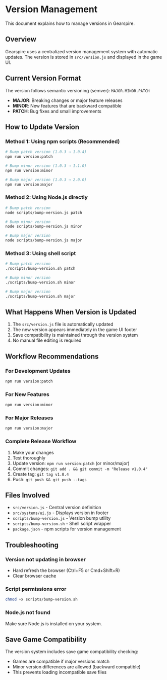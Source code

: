 # Version Management

This document explains how to manage versions in Gearspire.

## Overview

Gearspire uses a centralized version management system with automatic updates. The version is stored in `src/version.js` and displayed in the game UI.

## Current Version Format

The version follows semantic versioning (semver): `MAJOR.MINOR.PATCH`

- **MAJOR**: Breaking changes or major feature releases
- **MINOR**: New features that are backward compatible
- **PATCH**: Bug fixes and small improvements

## How to Update Version

### Method 1: Using npm scripts (Recommended)

```bash
# Bump patch version (1.0.3 → 1.0.4)
npm run version:patch

# Bump minor version (1.0.3 → 1.1.0)
npm run version:minor

# Bump major version (1.0.3 → 2.0.0)
npm run version:major
```

### Method 2: Using Node.js directly

```bash
# Bump patch version
node scripts/bump-version.js patch

# Bump minor version
node scripts/bump-version.js minor

# Bump major version
node scripts/bump-version.js major
```

### Method 3: Using shell script

```bash
# Bump patch version
./scripts/bump-version.sh patch

# Bump minor version
./scripts/bump-version.sh minor

# Bump major version
./scripts/bump-version.sh major
```

## What Happens When Version is Updated

1. The `src/version.js` file is automatically updated
2. The new version appears immediately in the game UI footer
3. Save compatibility is maintained through the version system
4. No manual file editing is required

## Workflow Recommendations

### For Development Updates
```bash
npm run version:patch
```

### For New Features
```bash
npm run version:minor
```

### For Major Releases
```bash
npm run version:major
```

### Complete Release Workflow
1. Make your changes
2. Test thoroughly
3. Update version: `npm run version:patch` (or minor/major)
4. Commit changes: `git add . && git commit -m "Release v1.0.4"`
5. Create tag: `git tag v1.0.4`
6. Push: `git push && git push --tags`

## Files Involved

- `src/version.js` - Central version definition
- `src/systems/ui.js` - Displays version in footer
- `scripts/bump-version.js` - Version bump utility
- `scripts/bump-version.sh` - Shell script wrapper
- `package.json` - npm scripts for version management

## Troubleshooting

### Version not updating in browser
- Hard refresh the browser (Ctrl+F5 or Cmd+Shift+R)
- Clear browser cache

### Script permissions error
```bash
chmod +x scripts/bump-version.sh
```

### Node.js not found
Make sure Node.js is installed on your system.

## Save Game Compatibility

The version system includes save game compatibility checking:
- Games are compatible if major versions match
- Minor version differences are allowed (backward compatible)
- This prevents loading incompatible save files